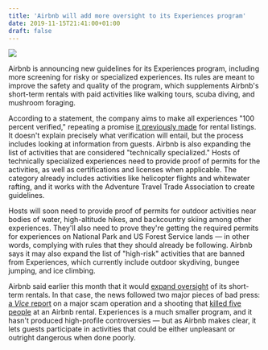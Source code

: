 ```yaml
---
title: 'Airbnb will add more oversight to its Experiences program'
date: 2019-11-15T21:41:00+01:00
draft: false
---
```


![](https://cdn.vox-cdn.com/thumbor/zothmCduuQOUVVJbrBzc6ytiPrw=/0x0:2040x1360/1310x873/cdn.vox-cdn.com/uploads/chorus_image/image/65710382/akrales_161202_1327_A_0122_v2.0.0.jpg)

Airbnb is announcing new guidelines for its Experiences program, including more screening for risky or specialized experiences. Its rules are meant to improve the safety and quality of the program, which supplements Airbnb's short-term rentals with paid activities like walking tours, scuba diving, and mushroom foraging.

According to a statement, the company aims to make all experiences "100 percent verified," repeating a promise [it previously made](https://www.theverge.com/2019/11/6/20951695/airbnb-100-percent-verified-listings-guest-guarantee) for rental listings. It doesn't explain precisely what verification will entail, but the process includes looking at information from guests. Airbnb is also expanding the list of activities that are considered "technically specialized." Hosts of technically specialized experiences need to provide proof of permits for the activities, as well as certifications and licenses when applicable. The category already includes activities like helicopter flights and whitewater rafting, and it works with the Adventure Travel Trade Association to create guidelines.

Hosts will soon need to provide proof of permits for outdoor activities near bodies of water, high-altitude hikes, and backcountry skiing among other experiences. They'll also need to prove they're getting the required permits for experiences on National Park and US Forest Service lands — in other words, complying with rules that they should already be following. Airbnb says it may also expand the list of "high-risk" activities that are banned from Experiences, which currently include outdoor skydiving, bungee jumping, and ice climbing.

Airbnb said earlier this month that it would [expand oversight](https://www.theverge.com/2019/11/6/20951695/airbnb-100-percent-verified-listings-guest-guarantee) of its short-term rentals. In that case, the news followed two major pieces of bad press: [a _Vice_ report](https://www.vice.com/en_us/article/43k7z3/nationwide-fake-host-scam-on-airbnb) on a major scam operation and a shooting that [killed five people](https://www.theverge.com/2019/11/4/20948759/airbnb-brian-chesky-bans-party-houses-halloween-orinda-california-shooting) at an Airbnb rental. Experiences is a much smaller program, and it hasn't produced high-profile controversies — but as Airbnb makes clear, it lets guests participate in activities that could be either unpleasant or outright dangerous when done poorly.